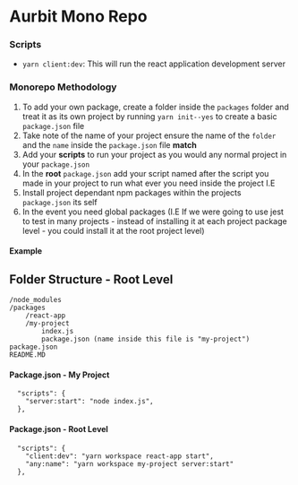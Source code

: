 # Aurbit Mono Repo


### Scripts

- `yarn client:dev`: This will run the react application development server

### Monorepo Methodology

1) To add your own package, create a folder inside the `packages` folder and treat it as its own project by running `yarn init--yes` to create a basic `package.json` file
2) Take note of the name of your project ensure the name of the `folder` and the `name` inside the `package.json` file **match**
4) Add your **scripts** to run your project as you would any normal project in your `package.json`
3) In the **root** `package.json` add your script named after the script you made in your project to run what ever you need inside the project I.E
4) Install project dependant npm packages within the projects `package.json` its self
5) In the event you need global packages (I.E If we were going to use jest to test in many projects - instead of installing it at each project package level - you could install it at the root project level)

#### Example

## Folder Structure - Root Level
```
/node_modules
/packages
    /react-app
    /my-project
        index.js
        package.json (name inside this file is "my-project")
package.json
README.MD
```

#### Package.json - My Project
```
  "scripts": {
    "server:start": "node index.js",
  },
```

#### Package.json - Root Level
```
  "scripts": {
    "client:dev": "yarn workspace react-app start",
    "any:name": "yarn workspace my-project server:start"
  },
```
